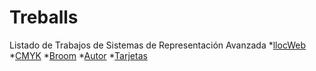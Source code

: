 # Treballs
Listado de Trabajos de Sistemas de Representación Avanzada
*[llocWeb](https://fatimaarsismartinez.github.io/LocWeb/.)
*[CMYK]()
*[Broom](https://fatimaarsismartinez.github.io/BROOM/)
*[Autor](https://fatimaarsismartinez.github.io/Autor/.)
*[Tarjetas]()
